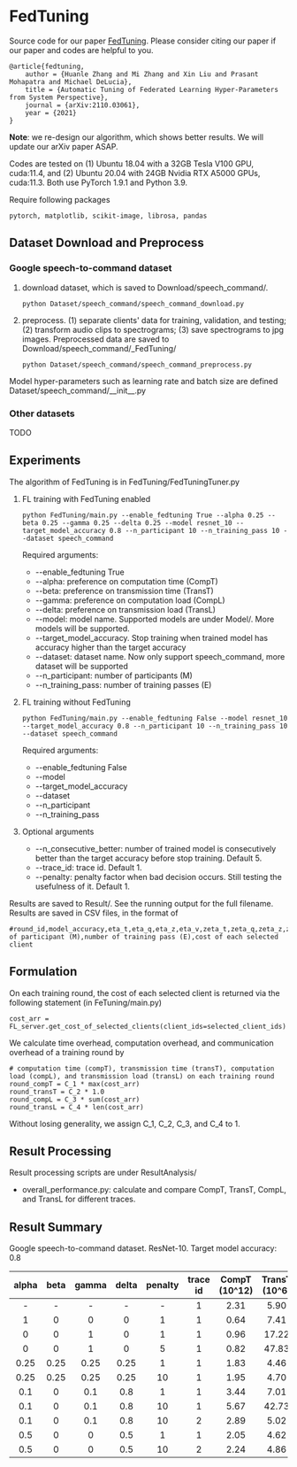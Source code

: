 # FedTuning
Source code for our paper [FedTuning](https://arxiv.org/abs/2110.03061). Please consider citing our paper if our paper and codes are helpful to you.

```
@article{fedtuning,
    author = {Huanle Zhang and Mi Zhang and Xin Liu and Prasant Mohapatra and Michael DeLucia},
    title = {Automatic Tuning of Federated Learning Hyper-Parameters from System Perspective},
    journal = {arXiv:2110.03061},
    year = {2021}
}
```

**Note**: we re-design our algorithm, which shows better results. We will update our arXiv paper ASAP.

Codes are tested on (1) Ubuntu 18.04 with a 32GB Tesla V100 GPU, cuda:11.4, and (2) Ubuntu 20.04 with 24GB Nvidia RTX A5000 GPUs, cuda:11.3.
Both use PyTorch 1.9.1 and Python 3.9.

Require following packages
```plain
pytorch, matplotlib, scikit-image, librosa, pandas
```


## Dataset Download and Preprocess

### Google speech-to-command dataset

1. download dataset, which is saved to Download/speech_command/.  
    ```python:
    python Dataset/speech_command/speech_command_download.py
    ```

2. preprocess. 
    (1) separate clients' data for training, validation, and testing; 
    (2) transform audio clips to spectrograms; 
    (3) save spectrograms to jpg images. 
    Preprocessed data are saved to Download/speech_command/_FedTuning/
      ```python:
      python Dataset/speech_command/speech_command_preprocess.py
      ```

Model hyper-parameters such as learning rate and batch size are defined Dataset/speech_command/\_\_init\_\_.py

### Other datasets

TODO 

## Experiments

The algorithm of FedTuning is in FedTuning/FedTuningTuner.py

1. FL training with FedTuning enabled
    ```python:
    python FedTuning/main.py --enable_fedtuning True --alpha 0.25 --beta 0.25 --gamma 0.25 --delta 0.25 --model resnet_10 --target_model_accuracy 0.8 --n_participant 10 --n_training_pass 10 --dataset speech_command
    ```
   Required arguments: 
   * --enable_fedtuning True
   * --alpha: preference on computation time (CompT)
   * --beta: preference on transmission time (TransT)
   * --gamma: preference on computation load (CompL)
   * --delta: preference on transmission load (TransL)
   * --model: model name. Supported models are under Model/. More models will be supported.
   * --target_model_accuracy. Stop training when trained model has accuracy higher than the target accuracy
   * --dataset: dataset name. Now only support speech_command, more dataset will be supported
   * --n_participant: number of participants (M)
   * --n_training_pass: number of training passes (E) 
   
2. FL training without FedTuning
    ```python:
    python FedTuning/main.py --enable_fedtuning False --model resnet_10 --target_model_accuracy 0.8 --n_participant 10 --n_training_pass 10 --dataset speech_command
    ```
   Required arguments:
   * --enable_fedtuning False
   * --model
   * --target_model_accuracy
   * --dataset 
   * --n_participant
   * --n_training_pass

3. Optional arguments
   * --n_consecutive_better: number of trained model is consecutively better than the target accuracy before stop training. Default 5.
   * --trace_id: trace id. Default 1.
   * --penalty: penalty factor when bad decision occurs. Still testing the usefulness of it. Default 1. 

Results are saved to Result/. See the running output for the full filename. Results are saved in CSV files, in the format of
```plain
#round_id,model_accuracy,eta_t,eta_q,eta_z,eta_v,zeta_t,zeta_q,zeta_z,zeta_v,number of participant (M),number of training pass (E),cost of each selected client
```

## Formulation

On each training round, the cost of each selected client is returned via the following statement (in FeTuning/main.py)
```python:
cost_arr = FL_server.get_cost_of_selected_clients(client_ids=selected_client_ids)
```
We calculate time overhead, computation overhead, and communication overhead of a training round by
```python:
# computation time (compT), transmission time (transT), computation load (compL), and transmission load (transL) on each training round
round_compT = C_1 * max(cost_arr)
round_transT = C_2 * 1.0
round_compL = C_3 * sum(cost_arr)
round_transL = C_4 * len(cost_arr)
```

Without losing generality, we assign C_1, C_2, C_3, and C_4 to 1. 

## Result Processing

Result processing scripts are under ResultAnalysis/

* overall_performance.py: calculate and compare CompT, TransT, CompL, and TransL for different traces. 

## Result Summary


Google speech-to-command dataset. ResNet-10. Target model accuracy: 0.8

| alpha | beta | gamma | delta | penalty | trace id | CompT (10^12) | TransT (10^6) | CompL (10^12) | TransL (10^6) | Final M | Final E | Overall |
| :---: | :---: | :---: | :---: | :---: | :---: | :---: | :---: | :---: | :---: | :---: | :---: | :---: |
| - | - | - | - | - | 1 | 2.31 |  5.90 | 14.41 | 117.98 | 20 | 20.0 | - |
| 1 | 0 | 0 | 0 | 1 | 1 | 0.64 |  7.41 | 5.60 | 272.47 | 42 | 1.0 | +72.21% |
| 0 | 0 | 1 | 0 | 1 | 1 | 0.96 |  17.22 | 3.18 | 68.79 | 1 | 1.0 | +77.94% |
| 0 | 0 | 1 | 0 | 5 | 1 | 0.82 |  47.83 | 2.37 | 76.85 | 1 | 1.0 | +83.56% |
| 0.25 | 0.25 | 0.25 | 0.25 | 1 | 1 | 1.83 |  4.46 | 14.09 | 122.36 | 33 | 13.0 | +4.91% |
| 0.25 | 0.25 | 0.25 | 0.25 | 10 | 1 | 1.95 |  4.70 | 12.51 | 97.17 | 23 | 23.0 | +11.6% |
| 0.1 | 0 | 0.1 | 0.8 | 1 | 1 | 3.44 |  7.01 | 12.53 | 69.75 | 9 | 29.0 | +29.12% |
| 0.1 | 0 | 0.1 | 0.8 | 10 | 1 | 5.67 |  42.73 | 11.07 | 105.86 | 1 | 16.0 | -3.96% |
| 0.1 | 0 | 0.1 | 0.8 | 10 | 2 | 2.89 |  5.02 | 16.23 | 91.99 | 13 | 35.0 | +13.86% |
| 0.5 | 0 | 0 | 0.5 | 1 | 1 | 2.05 |  4.62 | 12.79 | 89.20 | 21 | 27.0 | +17.91% |
| 0.5 | 0 | 0 | 0.5 | 10 | 2 | 2.24 |  4.86 | 15.01 | 104.35 | 24 | 20.0 | +7.26% |





